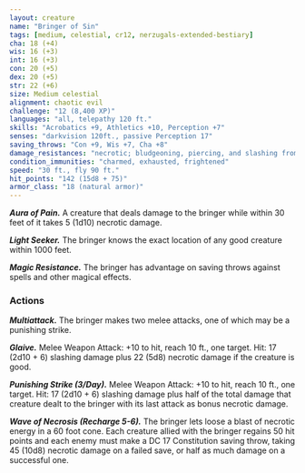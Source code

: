 ```yaml
---
layout: creature
name: "Bringer of Sin"
tags: [medium, celestial, cr12, nerzugals-extended-bestiary]
cha: 18 (+4)
wis: 16 (+3)
int: 16 (+3)
con: 20 (+5)
dex: 20 (+5)
str: 22 (+6)
size: Medium celestial
alignment: chaotic evil
challenge: "12 (8,400 XP)"
languages: "all, telepathy 120 ft."
skills: "Acrobatics +9, Athletics +10, Perception +7"
senses: "darkvision 120ft., passive Perception 17"
saving_throws: "Con +9, Wis +7, Cha +8"
damage_resistances: "necrotic; bludgeoning, piercing, and slashing from nonmagical weapons"
condition_immunities: "charmed, exhausted, frightened"
speed: "30 ft., fly 90 ft."
hit_points: "142 (15d8 + 75)"
armor_class: "18 (natural armor)"
---
```


***Aura of Pain.*** A creature that deals damage to the
bringer while within 30 feet of it takes 5 (1d10)
necrotic damage.

***Light Seeker.*** The bringer knows the exact location of
any good creature within 1000 feet.

***Magic Resistance.*** The bringer has advantage on saving
throws against spells and other magical effects.

### Actions

***Multiattack.*** The bringer makes two melee attacks, one
of which may be a punishing strike.

***Glaive.*** Melee Weapon Attack: +10 to hit, reach 10 ft.,
one target. Hit: 17 (2d10 + 6) slashing damage plus
22 (5d8) necrotic damage if the creature is good.

***Punishing Strike (3/Day).*** Melee Weapon Attack: +10 to
hit, reach 10 ft., one target. Hit: 17 (2d10 + 6) slashing
damage plus half of the total damage that creature
dealt to the bringer with its last attack as bonus
necrotic damage.

***Wave of Necrosis (Recharge 5-6).*** The bringer lets loose
a blast of necrotic energy in a 60 foot cone. Each
creature allied with the bringer regains 50 hit points
and each enemy must make a DC 17 Constitution
saving throw, taking 45 (10d8) necrotic damage on a
failed save, or half as much damage on a successful
one.

